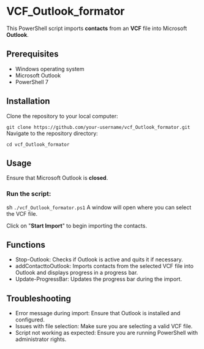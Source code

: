 # VCF_Outlook_formator

This PowerShell script imports **contacts** from an **VCF** file into Microsoft **Outlook**.

## Prerequisites
+ Windows operating system
+ Microsoft Outlook 
+ PowerShell 7

## Installation
Clone the repository to your local computer:

`git clone https://github.com/your-username/vcf_Outlook_formator.git`
Navigate to the repository directory:

`cd vcf_Outlook_formator`

## Usage
Ensure that Microsoft Outlook is **closed**.

### Run the script:

sh
`./vcf_Outlook_formator.ps1`
A window will open where you can select the VCF file.

Click on "**Start Import**" to begin importing the contacts.

## Functions
+ Stop-Outlook: Checks if Outlook is active and quits it if necessary.
+ addContacttoOutlook: Imports contacts from the selected VCF file into Outlook and displays progress in a progress bar.
+ Update-ProgressBar: Updates the progress bar during the import.

## Troubleshooting
+ Error message during import: Ensure that Outlook is installed and configured.
+ Issues with file selection: Make sure you are selecting a valid VCF file.
+ Script not working as expected: Ensure you are running PowerShell with administrator rights.
